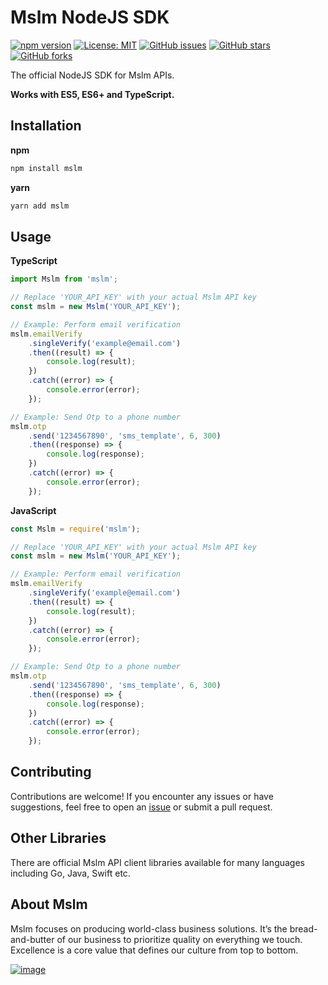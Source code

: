 # Mslm NodeJS SDK

[![npm version](https://badge.fury.io/js/%40mslm%2Fotp.svg)](https://badge.fury.io/js/%40mslm%2Fotp)
[![License: MIT](https://img.shields.io/badge/License-MIT-yellow.svg)](https://opensource.org/licenses/MIT)
[![GitHub issues](https://img.shields.io/github/issues/mslmio/sdk-nodejs)](https://github.com/mslmio/sdk-nodejs/issues)
[![GitHub stars](https://img.shields.io/github/stars/mslmio/sdk-nodejs)](https://github.com/mslmio/sdk-nodejs/stargazers)
[![GitHub forks](https://img.shields.io/github/forks/mslmio/sdk-nodejs)](https://github.com/mslmio/sdk-nodejs/network)

The official NodeJS SDK for Mslm APIs.

**Works with ES5, ES6+ and TypeScript.**

## Installation

**npm**

```bash
npm install mslm
```

**yarn**

```bash
yarn add mslm
```

## Usage

**TypeScript**

```typescript
import Mslm from 'mslm';

// Replace 'YOUR_API_KEY' with your actual Mslm API key
const mslm = new Mslm('YOUR_API_KEY');

// Example: Perform email verification
mslm.emailVerify
    .singleVerify('example@email.com')
    .then((result) => {
        console.log(result);
    })
    .catch((error) => {
        console.error(error);
    });

// Example: Send Otp to a phone number
mslm.otp
    .send('1234567890', 'sms_template', 6, 300)
    .then((response) => {
        console.log(response);
    })
    .catch((error) => {
        console.error(error);
    });
```

**JavaScript**

```javascript
const Mslm = require('mslm');

// Replace 'YOUR_API_KEY' with your actual Mslm API key
const mslm = new Mslm('YOUR_API_KEY');

// Example: Perform email verification
mslm.emailVerify
    .singleVerify('example@email.com')
    .then((result) => {
        console.log(result);
    })
    .catch((error) => {
        console.error(error);
    });

// Example: Send Otp to a phone number
mslm.otp
    .send('1234567890', 'sms_template', 6, 300)
    .then((response) => {
        console.log(response);
    })
    .catch((error) => {
        console.error(error);
    });
```

## Contributing

Contributions are welcome! If you encounter any issues or have suggestions, feel free to open an
[issue](https://github.com/mslmio/sdk-nodejs/issues) or submit a pull request.

## Other Libraries

There are official Mslm API client libraries available for many languages including Go, Java, Swift etc.

## About Mslm

Mslm focuses on producing world-class business solutions. It’s the bread-and-butter of our business to prioritize
quality on everything we touch. Excellence is a core value that defines our culture from top to bottom.

[![image](https://avatars.githubusercontent.com/u/50307970?s=200&v=4)](https://mslm.io/)
